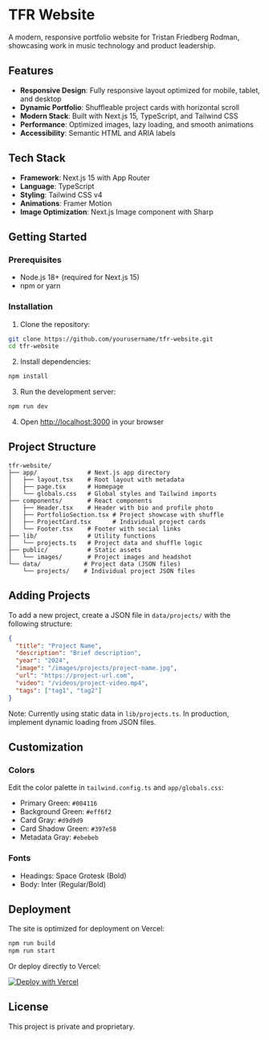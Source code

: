 # TFR Website

A modern, responsive portfolio website for Tristan Friedberg Rodman, showcasing work in music technology and product leadership.

## Features

- **Responsive Design**: Fully responsive layout optimized for mobile, tablet, and desktop
- **Dynamic Portfolio**: Shuffleable project cards with horizontal scroll
- **Modern Stack**: Built with Next.js 15, TypeScript, and Tailwind CSS
- **Performance**: Optimized images, lazy loading, and smooth animations
- **Accessibility**: Semantic HTML and ARIA labels

## Tech Stack

- **Framework**: Next.js 15 with App Router
- **Language**: TypeScript
- **Styling**: Tailwind CSS v4
- **Animations**: Framer Motion
- **Image Optimization**: Next.js Image component with Sharp

## Getting Started

### Prerequisites

- Node.js 18+ (required for Next.js 15)
- npm or yarn

### Installation

1. Clone the repository:
```bash
git clone https://github.com/yourusername/tfr-website.git
cd tfr-website
```

2. Install dependencies:
```bash
npm install
```

3. Run the development server:
```bash
npm run dev
```

4. Open [http://localhost:3000](http://localhost:3000) in your browser

## Project Structure

```
tfr-website/
├── app/              # Next.js app directory
│   ├── layout.tsx    # Root layout with metadata
│   ├── page.tsx      # Homepage
│   └── globals.css   # Global styles and Tailwind imports
├── components/       # React components
│   ├── Header.tsx    # Header with bio and profile photo
│   ├── PortfolioSection.tsx # Project showcase with shuffle
│   ├── ProjectCard.tsx      # Individual project cards
│   └── Footer.tsx    # Footer with social links
├── lib/              # Utility functions
│   └── projects.ts   # Project data and shuffle logic
├── public/           # Static assets
│   └── images/       # Project images and headshot
└── data/            # Project data (JSON files)
    └── projects/    # Individual project JSON files
```

## Adding Projects

To add a new project, create a JSON file in `data/projects/` with the following structure:

```json
{
  "title": "Project Name",
  "description": "Brief description",
  "year": "2024",
  "image": "/images/projects/project-name.jpg",
  "url": "https://project-url.com",
  "video": "/videos/project-video.mp4",
  "tags": ["tag1", "tag2"]
}
```

Note: Currently using static data in `lib/projects.ts`. In production, implement dynamic loading from JSON files.

## Customization

### Colors
Edit the color palette in `tailwind.config.ts` and `app/globals.css`:
- Primary Green: `#004116`
- Background Green: `#eff6f2`
- Card Gray: `#d9d9d9`
- Card Shadow Green: `#397e58`
- Metadata Gray: `#ebebeb`

### Fonts
- Headings: Space Grotesk (Bold)
- Body: Inter (Regular/Bold)

## Deployment

The site is optimized for deployment on Vercel:

```bash
npm run build
npm run start
```

Or deploy directly to Vercel:

[![Deploy with Vercel](https://vercel.com/button)](https://vercel.com/new/clone?repository-url=https://github.com/yourusername/tfr-website)

## License

This project is private and proprietary.
